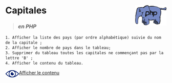 # **Capitales** <img align="right" src="../../src/img/php.gif" alt="PHP" title="PHP" widht="auto" height="64px">

> ### ***en PHP***

    1. Afficher la liste des pays (par ordre alphabétique) suivie du nom de la capitale ;
    2. Afficher le nombre de pays dans le tableau; 
    3. Supprimer du tableau toutes les capitales ne commençant pas par la lettre 'B' ;
    4. Afficher le contenu du tableau.

<img align="left" src="../../src/icon/eye.png" alt="see content" title="see content" widht="auto" height="24px"> [Afficher le contenu](https://github.com/MiKL5/afpaDev/blob/b696bb9936c3cd5c8a70a8760af6eccfaa6d0b87/projets/record/instructions4use.md "Instructions")